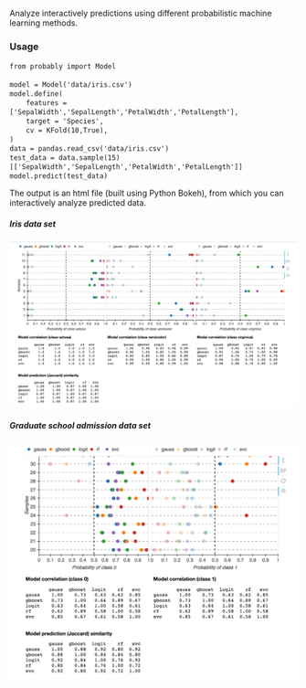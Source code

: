 Analyze interactively predictions using different probabilistic machine learning methods.

### Usage

```
from probably import Model

model = Model('data/iris.csv')
model.define(
	features = ['SepalWidth','SepalLength','PetalWidth','PetalLength'],
	target = 'Species',
	cv = KFold(10,True),
)
data = pandas.read_csv('data/iris.csv')
test_data = data.sample(15)[['SepalWidth','SepalLength','PetalWidth','PetalLength']]
model.predict(test_data)
```

The output is an html file (built using Python Bokeh), from which you can
interactively analyze predicted data.

##### Iris data set
<img src="Figs/probably_iris.png">

##### Graduate school admission data set
<img src="Figs/probably_admission.png">